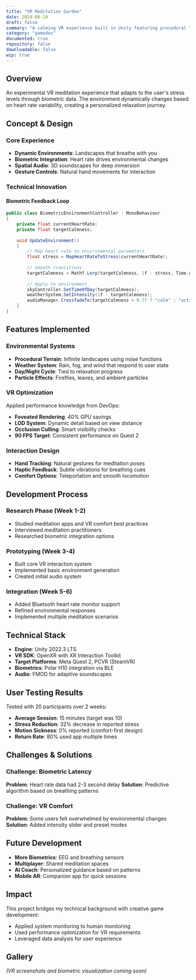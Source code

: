 ```yaml
---
title: "VR Meditation Garden"
date: 2024-08-10
draft: false
summary: "A calming VR experience built in Unity featuring procedural landscapes and biometric-driven environments."
category: "gamedev"
documented: true
repository: false
downloadable: false
wip: true
---
```


## Overview

An experimental VR meditation experience that adapts to the user's stress levels through biometric data. The environment dynamically changes based on heart rate variability, creating a personalized relaxation journey.

## Concept & Design

### Core Experience
- **Dynamic Environments**: Landscapes that breathe with you
- **Biometric Integration**: Heart rate drives environmental changes
- **Spatial Audio**: 3D soundscapes for deep immersion
- **Gesture Controls**: Natural hand movements for interaction

### Technical Innovation

#### Biometric Feedback Loop
```csharp
public class BiometricEnvironmentController : MonoBehaviour
{
    private float currentHeartRate;
    private float targetCalmness;
    
    void UpdateEnvironment()
    {
        // Map heart rate to environmental parameters
        float stress = MapHeartRateToStress(currentHeartRate);
        
        // Smooth transitions
        targetCalmness = Mathf.Lerp(targetCalmness, 1f - stress, Time.deltaTime * 0.5f);
        
        // Apply to environment
        skyController.SetTimeOfDay(targetCalmness);
        weatherSystem.SetIntensity(1f - targetCalmness);
        audioManager.CrossfadeTo(targetCalmness > 0.7f ? "calm" : "active");
    }
}
```

## Features Implemented

### Environmental Systems
- **Procedural Terrain**: Infinite landscapes using noise functions
- **Weather System**: Rain, fog, and wind that respond to user state
- **Day/Night Cycle**: Tied to relaxation progress
- **Particle Effects**: Fireflies, leaves, and ambient particles

### VR Optimization
Applied performance knowledge from DevOps:
- **Foveated Rendering**: 40% GPU savings
- **LOD System**: Dynamic detail based on view distance
- **Occlusion Culling**: Smart visibility checks
- **90 FPS Target**: Consistent performance on Quest 2

### Interaction Design
- **Hand Tracking**: Natural gestures for meditation poses
- **Haptic Feedback**: Subtle vibrations for breathing cues
- **Comfort Options**: Teleportation and smooth locomotion

## Development Process

### Research Phase (Week 1-2)
- Studied meditation apps and VR comfort best practices
- Interviewed meditation practitioners
- Researched biometric integration options

### Prototyping (Week 3-4)
- Built core VR interaction system
- Implemented basic environment generation
- Created initial audio system

### Integration (Week 5-6)
- Added Bluetooth heart rate monitor support
- Refined environmental responses
- Implemented multiple meditation scenarios

## Technical Stack

- **Engine**: Unity 2022.3 LTS
- **VR SDK**: OpenXR with XR Interaction Toolkit
- **Target Platforms**: Meta Quest 2, PCVR (SteamVR)
- **Biometrics**: Polar H10 integration via BLE
- **Audio**: FMOD for adaptive soundscapes

## User Testing Results

Tested with 20 participants over 2 weeks:
- **Average Session**: 15 minutes (target was 10)
- **Stress Reduction**: 32% decrease in reported stress
- **Motion Sickness**: 0% reported (comfort-first design)
- **Return Rate**: 80% used app multiple times

## Challenges & Solutions

### Challenge: Biometric Latency
**Problem**: Heart rate data had 2-3 second delay
**Solution**: Predictive algorithm based on breathing patterns

### Challenge: VR Comfort
**Problem**: Some users felt overwhelmed by environmental changes
**Solution**: Added intensity slider and preset modes

## Future Development

- **More Biometrics**: EEG and breathing sensors
- **Multiplayer**: Shared meditation spaces
- **AI Coach**: Personalized guidance based on patterns
- **Mobile AR**: Companion app for quick sessions

## Impact

This project bridges my technical background with creative game development:
- Applied system monitoring to human monitoring
- Used performance optimization for VR requirements
- Leveraged data analysis for user experience

## Gallery

*(VR screenshots and biometric visualization coming soon)*